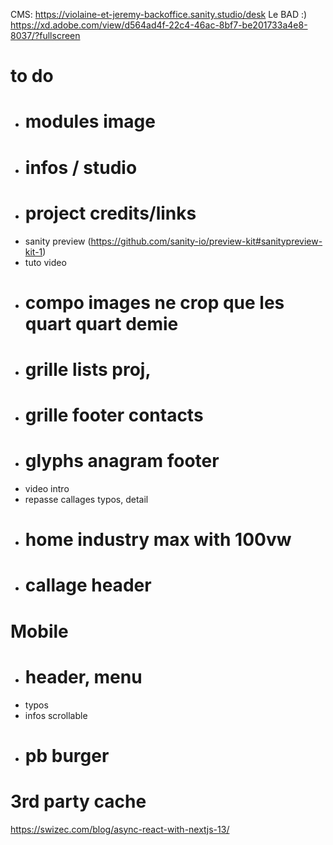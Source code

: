 CMS: https://violaine-et-jeremy-backoffice.sanity.studio/desk
Le BAD :) https://xd.adobe.com/view/d564ad4f-22c4-46ac-8bf7-be201733a4e8-8037/?fullscreen

# to do

- # modules image
- # infos / studio
- # project credits/links
- sanity preview (https://github.com/sanity-io/preview-kit#sanitypreview-kit-1)
- tuto video
- # compo images ne crop que les quart quart demie
- # grille lists proj,
- # grille footer contacts
- # glyphs anagram footer
- video intro
- repasse callages typos, detail
- # home industry max with 100vw
- # callage header

# Mobile

- # header, menu
- typos
- infos scrollable
- # pb burger

# 3rd party cache

https://swizec.com/blog/async-react-with-nextjs-13/
